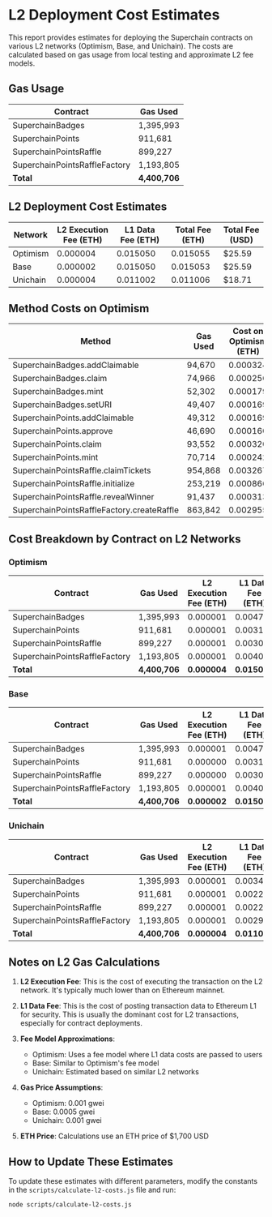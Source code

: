 # L2 Deployment Cost Estimates

This report provides estimates for deploying the Superchain contracts on various L2 networks (Optimism, Base, and Unichain). The costs are calculated based on gas usage from local testing and approximate L2 fee models.

## Gas Usage

| Contract | Gas Used |
| --- | --- |
| SuperchainBadges | 1,395,993 |
| SuperchainPoints | 911,681 |
| SuperchainPointsRaffle | 899,227 |
| SuperchainPointsRaffleFactory | 1,193,805 |
| **Total** | **4,400,706** |

## L2 Deployment Cost Estimates

| Network | L2 Execution Fee (ETH) | L1 Data Fee (ETH) | Total Fee (ETH) | Total Fee (USD) |
| --- | --- | --- | --- | --- |
| Optimism | 0.000004 | 0.015050 | 0.015055 | $25.59 |
| Base | 0.000002 | 0.015050 | 0.015053 | $25.59 |
| Unichain | 0.000004 | 0.011002 | 0.011006 | $18.71 |

## Method Costs on Optimism

| Method | Gas Used | Cost on Optimism (ETH) | Cost on Optimism (USD) |
| --- | --- | --- | --- |
| SuperchainBadges.addClaimable | 94,670 | 0.000324 | $0.55 |
| SuperchainBadges.claim | 74,966 | 0.000256 | $0.44 |
| SuperchainBadges.mint | 52,302 | 0.000179 | $0.30 |
| SuperchainBadges.setURI | 49,407 | 0.000169 | $0.29 |
| SuperchainPoints.addClaimable | 49,312 | 0.000169 | $0.29 |
| SuperchainPoints.approve | 46,690 | 0.000160 | $0.27 |
| SuperchainPoints.claim | 93,552 | 0.000320 | $0.54 |
| SuperchainPoints.mint | 70,714 | 0.000242 | $0.41 |
| SuperchainPointsRaffle.claimTickets | 954,868 | 0.003267 | $5.55 |
| SuperchainPointsRaffle.initialize | 253,219 | 0.000866 | $1.47 |
| SuperchainPointsRaffle.revealWinner | 91,437 | 0.000313 | $0.53 |
| SuperchainPointsRaffleFactory.createRaffle | 863,842 | 0.002955 | $5.02 |

## Cost Breakdown by Contract on L2 Networks

### Optimism

| Contract | Gas Used | L2 Execution Fee (ETH) | L1 Data Fee (ETH) | Total Fee (ETH) | Total Fee (USD) |
| --- | --- | --- | --- | --- | --- |
| SuperchainBadges | 1,395,993 | 0.000001 | 0.004774 | 0.004776 | $8.12 |
| SuperchainPoints | 911,681 | 0.000001 | 0.003118 | 0.003119 | $5.30 |
| SuperchainPointsRaffle | 899,227 | 0.000001 | 0.003075 | 0.003076 | $5.23 |
| SuperchainPointsRaffleFactory | 1,193,805 | 0.000001 | 0.004083 | 0.004084 | $6.94 |
| **Total** | **4,400,706** | **0.000004** | **0.015050** | **0.015055** | **$25.59** |

### Base

| Contract | Gas Used | L2 Execution Fee (ETH) | L1 Data Fee (ETH) | Total Fee (ETH) | Total Fee (USD) |
| --- | --- | --- | --- | --- | --- |
| SuperchainBadges | 1,395,993 | 0.000001 | 0.004774 | 0.004775 | $8.12 |
| SuperchainPoints | 911,681 | 0.000000 | 0.003118 | 0.003118 | $5.30 |
| SuperchainPointsRaffle | 899,227 | 0.000000 | 0.003075 | 0.003076 | $5.23 |
| SuperchainPointsRaffleFactory | 1,193,805 | 0.000001 | 0.004083 | 0.004083 | $6.94 |
| **Total** | **4,400,706** | **0.000002** | **0.015050** | **0.015053** | **$25.59** |

### Unichain

| Contract | Gas Used | L2 Execution Fee (ETH) | L1 Data Fee (ETH) | Total Fee (ETH) | Total Fee (USD) |
| --- | --- | --- | --- | --- | --- |
| SuperchainBadges | 1,395,993 | 0.000001 | 0.003490 | 0.003491 | $5.94 |
| SuperchainPoints | 911,681 | 0.000001 | 0.002279 | 0.002280 | $3.88 |
| SuperchainPointsRaffle | 899,227 | 0.000001 | 0.002248 | 0.002249 | $3.82 |
| SuperchainPointsRaffleFactory | 1,193,805 | 0.000001 | 0.002985 | 0.002986 | $5.08 |
| **Total** | **4,400,706** | **0.000004** | **0.011002** | **0.011006** | **$18.71** |

## Notes on L2 Gas Calculations

1. **L2 Execution Fee**: This is the cost of executing the transaction on the L2 network. It's typically much lower than on Ethereum mainnet.

2. **L1 Data Fee**: This is the cost of posting transaction data to Ethereum L1 for security. This is usually the dominant cost for L2 transactions, especially for contract deployments.

3. **Fee Model Approximations**:
   - Optimism: Uses a fee model where L1 data costs are passed to users
   - Base: Similar to Optimism's fee model
   - Unichain: Estimated based on similar L2 networks

4. **Gas Price Assumptions**:
   - Optimism: 0.001 gwei
   - Base: 0.0005 gwei
   - Unichain: 0.001 gwei

5. **ETH Price**: Calculations use an ETH price of $1,700 USD

## How to Update These Estimates

To update these estimates with different parameters, modify the constants in the `scripts/calculate-l2-costs.js` file and run:

```bash
node scripts/calculate-l2-costs.js
```
